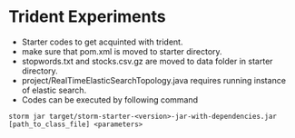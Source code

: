 # Trident Experiments

* Starter codes to get acquinted with trident.
* make sure that pom.xml is moved to starter directory.
* stopwords.txt and stocks.csv.gz are moved to data folder in starter directory.
* project/RealTimeElasticSearchTopology.java requires running instance of elastic search.
* Codes can be executed by following command
```
storm jar target/storm-starter-<version>-jar-with-dependencies.jar [path_to_class_file] <parameters> 
```